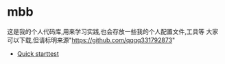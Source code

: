 # mbb
这是我的个人代码库,用来学习实践,也会存放一些我的个人配置文件,工具等
大家可以下载,但请标明来源"https://github.com/qqqq331792873"
- [Quick starttest](#quick-start)
